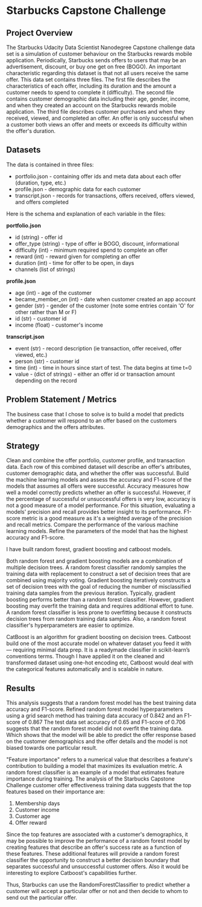 # Starbucks Capstone Challenge
## Project Overview
The Starbucks Udacity Data Scientist Nanodegree Capstone challenge data set is a simulation of customer behaviour on the Starbucks rewards mobile application. Periodically, Starbucks sends offers to users that may be an advertisement, discount, or buy one get on free (BOGO). An important characteristic regarding this dataset is that not all users receive the same offer.
This data set contains three files. The first file describes the characteristics of each offer, including its duration and the amount a customer needs to spend to complete it (difficulty). The second file contains customer demographic data including their age, gender, income, and when they created an account on the Starbucks rewards mobile application. The third file describes customer purchases and when they received, viewed, and completed an offer. An offer is only successful when a customer both views an offer and meets or exceeds its difficulty within the offer's duration.

## Datasets

The data is contained in three files:

* portfolio.json - containing offer ids and meta data about each offer (duration, type, etc.)
* profile.json - demographic data for each customer
* transcript.json - records for transactions, offers received, offers viewed, and offers completed

Here is the schema and explanation of each variable in the files:

**portfolio.json**
* id (string) - offer id
* offer_type (string) - type of offer ie BOGO, discount, informational
* difficulty (int) - minimum required spend to complete an offer
* reward (int) - reward given for completing an offer
* duration (int) - time for offer to be open, in days
* channels (list of strings)

**profile.json**
* age (int) - age of the customer
* became_member_on (int) - date when customer created an app account
* gender (str) - gender of the customer (note some entries contain 'O' for other rather than M or F)
* id (str) - customer id
* income (float) - customer's income

**transcript.json**
* event (str) - record description (ie transaction, offer received, offer viewed, etc.)
* person (str) - customer id
* time (int) - time in hours since start of test. The data begins at time t=0
* value - (dict of strings) - either an offer id or transaction amount depending on the record

## Problem Statement / Metrics
The business case that I chose to solve is to build a model that predicts whether a customer will respond to an offer based on the customers demographics and the offers attributes.

## Strategy
Clean and combine the offer portfolio, customer profile, and transaction data. Each row of this combined dataset will describe an offer's attributes, customer demographic data, and whether the offer was successful.
Build the machine learning models and assess the accuracy and F1-score of the models that assumes all offers were successful. Accuracy measures how well a model correctly predicts whether an offer is successful. However, if the percentage of successful or unsuccessful offers is very low, accuracy is not a good measure of a model performance. For this situation, evaluating a models' precision and recall provides better insight to its performance. F1-score metric is a good measure as it's a weighted average of the precision and recall metrics.
Compare the performance of the various machine learning models. 
Refine the parameters of the model that has the highest accuracy and F1-score.

I have built random forest, gradient boosting and catboost models.

Both random forest and gradient boosting models are a combination of multiple decision trees. A random forest classifier randomly samples the training data with replacement to construct a set of decision trees that are combined using majority voting.
Gradient boosting iteratively constructs a set of decision trees with the goal of reducing the number of misclassified training data samples from the previous iteration. 
Typically, gradient boosting performs better than a random forest classifier. However, gradient boosting may overfit the training data and requires additional effort to tune. A random forest classifier is less prone to overfitting because it constructs decision trees from random training data samples. Also, a random forest classifier's hyperparameters are easier to optimize.

CatBoost is an algorithm for gradient boosting on decision trees. Catboost build one of the most accurate model on whatever dataset you feed it with — requiring minimal data prep. It is a readymade classifier in scikit-learn’s conventions terms. Though I have applied it on the cleaned and transformed dataset using one-hot encoding etc, Catboost would deal with the categorical features automatically and is scalable in nature.

## Results

This analysis suggests that a random forest model has the best training data accuracy and F1-score. 
Refined random forest model hyperparameters using a grid search method has training data accuracy of 0.842 and an F1-score of 0.867
The test data set accuracy of 0.65 and F1-score of 0.706 suggests that the random forest model did not overfit the training data.
Which shows that the model will be able to predict the offer response based on the customer demographics and the offer details and the model is not biased towards one particular result. 

"Feature importance" refers to a numerical value that describes a feature's contribution to building a model that maximizes its evaluation metric. A random forest classifier is an example of a model that estimates feature importance during training. The analysis of the Starbucks Capstone Challenge customer offer effectiveness training data suggests that the top features based on their importance are:

1. Membership days 
2. Customer income
3. Customer age 
4. Offer reward  

Since the top features are associated with a customer's demographics, it may be possible to improve the performance of a random forest model by creating features that describe an offer's success rate as a function of these features. 
These additional features will provide a random forest classifier the opportunity to construct a better decision boundary that separates successful and unsuccessful customer offers.
Also it would be interesting to explore Catboost's capabilities further.

Thus, Starbucks can use the RandomForestClassifier to predict whether a customer will accept a particular offer or not and then decide to whom to send out the particular offer.



